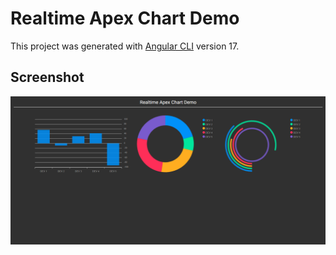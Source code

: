 # Realtime Apex Chart Demo

This project was generated with [Angular CLI](https://github.com/angular/angular-cli) version 17.

## Screenshot

![Screenshot](/src/assets/screenshot.png)
